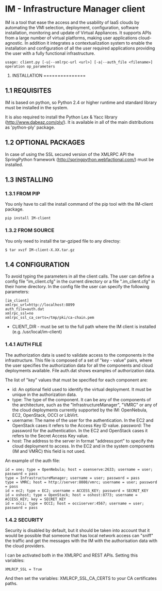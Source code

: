 IM - Infrastructure Manager client
==================================

IM is a tool that ease the access and the usability of IaaS clouds by automating
the VMI selection, deployment, configuration, software installation, monitoring
and update of Virtual Appliances. It supports APIs from a large number of
virtual platforms, making user applications cloud-agnostic. In addition it
integrates a contextualization system to enable the installation and
configuration of all the user required applications providing the user with a
fully functional infrastructure.

```
usage: client.py [-u|--xmlrpc-url <url>] [-a|--auth_file <filename>] operation op_parameters
```

1. INSTALLATION
===============

1.1 REQUISITES
--------------

IM is based on python, so Python 2.4 or higher runtime and standard library must
be installed in the system.

It is also required to install the Python Lex & Yacc library (http://www.dabeaz.com/ply/).
It is available in all of the main distributions as 'python-ply' package.

1.2 OPTIONAL PACKAGES
--------------

In case of using the SSL secured version of the XMLRPC API the SpringPython
framework (http://springpython.webfactional.com/) must be installed.

1.3 INSTALLING
--------------

### 1.3.1 FROM PIP

You only have to call the install command of the pip tool with the IM-client package.

```
pip install IM-client
```

### 1.3.2 FROM SOURCE

You only need to install the tar-gziped file to any directoy:

```
$ tar xvzf IM-client-X.XX.tar.gz
```

1.4 CONFIGURATION
--------------

To avoid typing the parameters in all the client calls. The user can define a config
file "im_client.cfg" in the current directory or a file ".im_client.cfg" in their 
home directory. In the config file the user can specify the following parameters:

```
[im_client]
xmlrpc_url=http://localhost:8899
auth_file=auth.dat
xmlrpc_ssl=no
xmlrpc_ssl_ca_certs=/tmp/pki/ca-chain.pem
```

* CLIENT_DIR - must be set to the full path where the IM client is installed 
            (e.g. /usr/local/im-client)
            
### 1.4.1 AUTH FILE

The authorization data is used to validate access to the components in the
infrastructure. This file is composed of a set of "key - value" pairs,
where the user specifies the authorization data for all the components and cloud
deployments available. File auth.dat shows examples of authorization data.

The list of "key" values that must be specified for each component are:

* id: An optional field used to identify the virtual deployment. It must be unique
      in the authorization data.
* type: The type of the component. It can be any of the components of the
        architecture, such as the "InfrastructureManager", "VMRC" or any of
        the cloud deployments currently supported by the IM: OpenNebula, EC2,
        OpenStack, OCCI or LibVirt.
* username: The name of the user for the authentication. In the EC2 and OpenStack
            cases it refers to the Access Key ID value. password: The password for
            the authentication. In the EC2 and OpenStack cases it refers to the
            Secret Access Key value.
* host: The address to the server in format "address:port" to specify the cloud
        deployment to access. In the EC2 and in the system components (IM and VMRC)
        this field is not used.

An example of the auth file:

```
id = one; type = OpenNebula; host = osenserve:2633; username = user; password = pass
type = InfrastructureManager; username = user; password = pass
type = VMRC; host = http://server:8080/vmrc; username = user; password = pass
id = ec2; type = EC2; username = ACCESS_KEY; password = SECRET_KEY
id = oshost; type = OpenStack; host = oshost:8773; username = ACCESS_KEY; key = SECRET_KEY
id = occi; type = OCCI; host = occiserver:4567; username = user; password = pass
```
         
### 1.4.2 SECURITY

Security is disabled by default, but it should be taken into account that it would
be possible that someone that has local network access can "sniff" the traffic and
get the messages with the IM with the authorisation data with the cloud providers.

I can be activated both in the XMLRPC and REST APIs. Setting this variables:

```
XMLRCP_SSL = True
```

And then set the variables: XMLRCP_SSL_CA_CERTS to your CA certificates paths.


